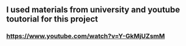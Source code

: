 ## I used materials from university and youtube toutorial for this project
### https://www.youtube.com/watch?v=Y-GkMjUZsmM